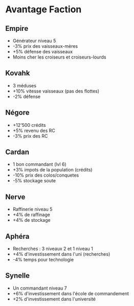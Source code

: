 ﻿# Avantage Faction

## Empire

- Générateur niveau 5
- -3% prix des vaisseaux-mères
- +5% défense des vaisseaux
- Moins cher les croiseurs et croiseurs-lourds

## Kovahk

- 3 méduses
- +10% vitesse vaisseaux (pas des flottes)
- -2% défense

## Négore

- +12'500 crédits
- +5% revenu des RC
- -3% prix des RC

## Cardan

- 1 bon commandant (lvl 6)
- +3% impots de la population (crédits)
- -10% prix des colos/conquetes
- -5% stockage soute

## Nerve

- Raffinerie niveau 5
- +4% de raffinage
- +4% de stockage

## Aphéra

- Recherches : 3 niveaux 2 et 1 niveau 1
- +4% d'investissement dans l'uni (recherches)
- -4% temps pour technologie

## Synelle

- Un commandant niveau 7
- +6% d'investissement dans l'école de commandement
- +2% d'investissement dans l'université